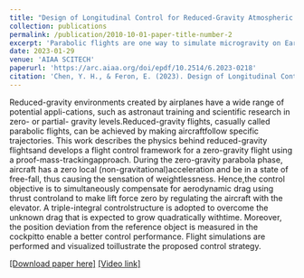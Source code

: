 ```yaml
---
title: "Design of Longitudinal Control for Reduced-Gravity Atmospheric Flights"
collection: publications
permalink: /publication/2010-10-01-paper-title-number-2
excerpt: 'Parabolic flights are one way to simulate microgravity on Earth, which can be achieved by making aircraft follow specific flight trajectories. This work describes a kinematic and dynamic analysis of general partial gravity cases and develops a flight control framework for a zero-gravity flight using a proof-mass-tracking approach. A triple-integral control structure is adopted to overcome unknown, quadratically increasing drag. Furthermore, to avoid the non-minimum phase characteristics of aircraft longitudinal dynamics, the position deviation from the inertial reference is redefined such that the closed-loop system is minimum phase.'
date: 2023-01-29
venue: 'AIAA SCITECH'
paperurl: 'https://arc.aiaa.org/doi/epdf/10.2514/6.2023-0218'
citation: 'Chen, Y. H., & Feron, E. (2023). Design of Longitudinal Control for Reduced-Gravity Atmospheric Flights. In AIAA SCITECH 2023 Forum (p. 0218).'
---
```

Reduced-gravity environments created by airplanes have a wide range of potential appli-cations, such as astronaut training and scientific research in zero- or partial- gravity levels.Reduced-gravity flights, casually called parabolic flights, can be achieved by making aircraftfollow specific trajectories. This work describes the physics behind reduced-gravity flightsand develops a flight control framework for a zero-gravity flight using a proof-mass-trackingapproach. During the zero-gravity parabola phase, aircraft has a zero local (non-gravitational)acceleration and be in a state of free-fall, thus causing the sensation of weightlessness. Hence,the control objective is to simultaneously compensate for aerodynamic drag using thrust controland to make lift force zero by regulating the aircraft with the elevator. A triple-integral controlstructure is adopted to overcome the unknown drag that is expected to grow quadratically withtime. Moreover, the position deviation from the reference object is measured in the cockpitto enable a better control performance. Flight simulations are performed and visualized toillustrate the proposed control strategy.

[[Download paper here]](http://yi-hsuan-chen.github.io/files/chen-feron-2023-design-of-longitudinal-control-for-reduced-gravity-atmospheric-flights.pdf)
[[Video link]](https://www.youtube.com/watch?v=94dRG9IPGZg)

<!-- Recommended citation: **Chen, Y. H.**, & Feron, E. (2023). Design of Longitudinal Control for Reduced-Gravity Atmospheric Flights. In AIAA SCITECH 2023 Forum (p. 0218). -->
